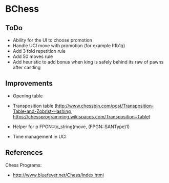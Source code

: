 #  BChess

## ToDo

- Ability for the UI to choose promotion
- Handle UCI move with promotion (for example h1b1q)
- Add 3 fold repetition rule
- Add 50 moves rule
- Add heuristic to add bonus when king is safely behind its raw of pawns after castling

## Improvements

- Opening table
- Transposition table (http://www.chessbin.com/post/Transposition-Table-and-Zobrist-Hashing, https://chessprogramming.wikispaces.com/Transposition+Table)

- Helper for p FPGN::to_string(move, (FPGN::SANType)1)

- Time management in UCI

## References

Chess Programs:
- http://www.bluefever.net/Chess/index.html

